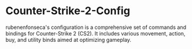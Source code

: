 # Counter-Strike-2-Config
rubenenfonseca's configuration is a comprehensive set of commands and bindings for Counter-Strike 2 (CS2). It includes various movement, action, buy, and utility binds aimed at optimizing gameplay.
